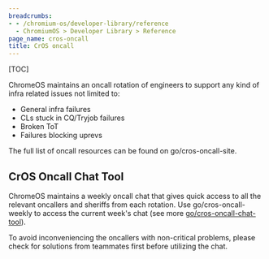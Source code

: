 ```yaml
---
breadcrumbs:
- - /chromium-os/developer-library/reference
  - ChromiumOS > Developer Library > Reference
page_name: cros-oncall
title: CrOS oncall
---
```


[TOC]

ChromeOS maintains an oncall rotation of engineers to support any kind of infra
related issues not limited to:

*   General infra failures
*   CLs stuck in CQ/Tryjob failures
*   Broken ToT
*   Failures blocking uprevs

The full list of oncall resources can be found on go/cros-oncall-site.

## CrOS Oncall Chat Tool

ChromeOS maintains a weekly oncall chat that gives quick access to all the
relevant oncallers and sheriffs from each rotation. Use go/cros-oncall-weekly to
access the current week's chat (see more
[go/cros-oncall-chat-tool](http://goto.google.com/cros-oncall-chat-tool)).

To avoid inconveniencing the oncallers with non-critical problems, please check
for solutions from teammates first before utilizing the chat.
